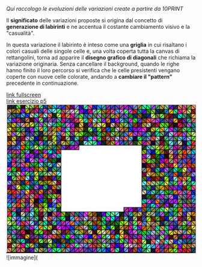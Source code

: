 _Qui raccologo le evoluzioni delle variazioni create a partire da 10PRINT_

Il **significato** delle variazioni proposte si origina dal concetto di **generazione di labirinti** e ne accentua il costante cambiamento visivo e la "casualità".

In questa variazione il labirinto è inteso come una **griglia** in cui risaltano i colori casuali delle singole celle e, una volta coperta tutta la canvas di rettangolini, torna ad apparire il **disegno grafico di diagonali** che richiama la variazione originaria. Senza cancellare il background, quando le righe hanno finito il loro percorso si verifica che le celle presistenti vengano coperte con nuove celle colorate, andando a **cambiare il "pattern"** precedente in continuazione.  

[link fullscreen](https://editor.p5js.org/benedettb/full/snNnAhCxN)  
[link esercizio p5](https://editor.p5js.org/benedettb/sketches/snNnAhCxN)  
![immagine](https://github.com/benedettb/archive/blob/master/benedettb/10%20PRINT/variazioni/variazione3/variazione10P_rettangoli_2020_06_24_09_56_15/variazione2.PNG)
![immagine](

